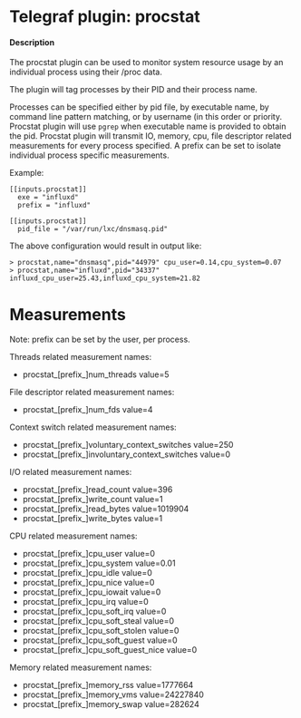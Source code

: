 # Telegraf plugin: procstat

#### Description

The procstat plugin can be used to monitor system resource usage by an
individual process using their /proc data.

The plugin will tag processes by their PID and their process name.

Processes can be specified either by pid file, by executable name, by command
line pattern matching, or by username (in this order or priority. Procstat
plugin will use `pgrep` when executable name is provided to obtain the pid.
Procstat plugin will transmit IO, memory, cpu, file descriptor related
measurements for every process specified. A prefix can be set to isolate
individual process specific measurements.

Example:

```
[[inputs.procstat]]
  exe = "influxd"
  prefix = "influxd"

[[inputs.procstat]]
  pid_file = "/var/run/lxc/dnsmasq.pid"
```

The above configuration would result in output like:

```
> procstat,name="dnsmasq",pid="44979" cpu_user=0.14,cpu_system=0.07
> procstat,name="influxd",pid="34337" influxd_cpu_user=25.43,influxd_cpu_system=21.82
```

# Measurements
Note: prefix can be set by the user, per process.


Threads related measurement names:
- procstat_[prefix_]num_threads value=5

File descriptor related measurement names:
- procstat_[prefix_]num_fds value=4

Context switch related measurement names:
- procstat_[prefix_]voluntary_context_switches value=250
- procstat_[prefix_]involuntary_context_switches value=0

I/O related measurement names:
- procstat_[prefix_]read_count value=396
- procstat_[prefix_]write_count value=1
- procstat_[prefix_]read_bytes value=1019904
- procstat_[prefix_]write_bytes value=1

CPU related measurement names:
- procstat_[prefix_]cpu_user value=0
- procstat_[prefix_]cpu_system value=0.01
- procstat_[prefix_]cpu_idle value=0
- procstat_[prefix_]cpu_nice value=0
- procstat_[prefix_]cpu_iowait value=0
- procstat_[prefix_]cpu_irq value=0
- procstat_[prefix_]cpu_soft_irq value=0
- procstat_[prefix_]cpu_soft_steal value=0
- procstat_[prefix_]cpu_soft_stolen value=0
- procstat_[prefix_]cpu_soft_guest value=0
- procstat_[prefix_]cpu_soft_guest_nice value=0

Memory related measurement names:
- procstat_[prefix_]memory_rss value=1777664
- procstat_[prefix_]memory_vms value=24227840
- procstat_[prefix_]memory_swap value=282624
